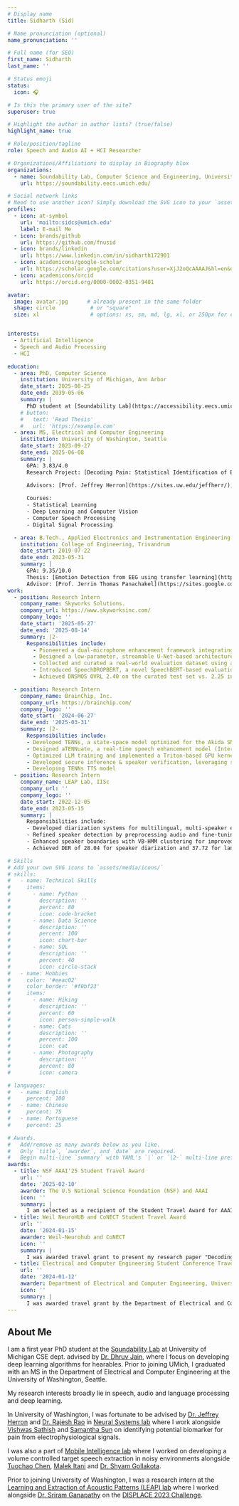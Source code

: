 ```yaml
---
# Display name
title: Sidharth (Sid)

# Name pronunciation (optional)
name_pronunciation: ''

# Full name (for SEO)
first_name: Sidharth
last_name: ''

# Status emoji
status:
  icon: 🎧

# Is this the primary user of the site?
superuser: true

# Highlight the author in author lists? (true/false)
highlight_name: true

# Role/position/tagline
role: Speech and Audio AI + HCI Researcher

# Organizations/Affiliations to display in Biography blox
organizations:
  - name: Soundability Lab, Computer Science and Engineering, University of Michigan, Ann Arbor
    url: https://soundability.eecs.umich.edu/

# Social network links
# Need to use another icon? Simply download the SVG icon to your `assets/media/icons/` folder.
profiles:
  - icon: at-symbol
    url: 'mailto:sidcs@umich.edu'
    label: E-mail Me
  - icon: brands/github
    url: https://github.com/fnusid
  - icon: brands/linkedin
    url: https://www.linkedin.com/in/sidharth172901
  - icon: academicons/google-scholar
    url: https://scholar.google.com/citations?user=XjJ2oQcAAAAJ&hl=en&oi=ao
  - icon: academicons/orcid
    url: https://orcid.org/0000-0002-0351-9401

avatar:
  image: avatar.jpg      # already present in the same folder
  shape: circle           # or "square"
  size: xl                # options: xs, sm, md, lg, xl, or 250px for custom pixel value


interests:
  - Artificial Intelligence
  - Speech and Audio Processing
  - HCI

education:
  - area: PhD, Computer Science
    institution: University of Michigan, Ann Arbor
    date_start: 2025-08-25
    date_end: 2039-05-06
    summary: |
      PhD student at [Soundability Lab](https://accessibility.eecs.umich.edu/) advised by [Prof Dhruv Jain](https://web.eecs.umich.edu/~profdj/).
    # button:
    #   text: 'Read Thesis'
    #   url: 'https://example.com'
  - area: MS, Electrical and Computer Engineering
    institution: University of Washington, Seattle
    date_start: 2023-09-27
    date_end: 2025-06-08
    summary: |
      GPA: 3.83/4.0
      Research Project: [Decoding Pain: Statistical Identification of Biomarkers from Electrophysiological Signals](https://arxiv.org/abs/2502.10621)

      Advisors: [Prof. Jeffrey Herron](https://sites.uw.edu/jeffherr/), [Prof. Rajesh Rao](https://www.rajeshpnrao.com/)
      
      Courses:
      - Statistical Learning
      - Deep Learning and Computer Vision
      - Computer Speech Processing
      - Digital Signal Processing

  - area: B.Tech., Applied Electronics and Instrumentation Engineering with minor in Mathematics
    institution: College of Engineering, Trivandrum
    date_start: 2019-07-22
    date_end: 2023-05-31
    summary: |
      GPA: 9.35/10.0
      Thesis: [Emotion Detection from EEG using transfer learning](https://arxiv.org/abs/2306.05680)
      Advisor: [Prof. Jerrin Thomas Panachakel](https://sites.google.com/view/jerrinpanachakel/home)
work:
  - position: Research Intern
    company_name: Skyworks Solutions.
    company_url: https://www.skyworksinc.com/
    company_logo: ''
    date_start: '2025-05-27'
    date_end: '2025-08-14'
    summary: |2-
      Responsibilities include:
        - Pioneered a dual-microphone enhancement framework integrating internal and external ear microphone signals to improve intelligibility and mitigate speech drop in low-SNR conditions.
        - Designed a low-parameter, streamable U-Net-based architecture with a cross-attention mechanism to fuse two-channel feature representations for real-time deployment.
        - Collected and curated a real-world evaluation dataset using a dummy-head HAT recording system for robust, ecologically valid testing.
        - Introduced SpeechDROPBERT, a novel SpeechBERT-based evaluation metric for quantifying speech-drop effects.
        - Achieved DNSMOS OVRL 2.40 on the curated test set vs. 2.25 in a beamformer + speech enhancement baseline, and SpeechDROPBERT 0.88 vs. 0.60 baseline, demonstrating substantial perceptual and robustness gains

  - position: Research Intern
    company_name: BrainChip, Inc.
    company_url: https://brainchip.com/
    company_logo: ''
    date_start: '2024-06-27'
    date_end: '2025-03-31'
    summary: |2-
      Responsibilities include:
      - Developed TENNs, a state-space model optimized for the Akida SNN chip, enabling efficient multimodal processing.
      - Designed aTENNuate, a real-time speech enhancement model (Interspeech 2025) and explored LoRA-based adaptation.
      - Optimized LLM training and implemented a Triton-based GPU kernel for FFT convolution in signal processing.
      - Developed secure inference & speaker verification, leveraging state-space models for enterprise applications.
      - Developing TENNs TTS model
  - position: Research Intern
    company_name: LEAP Lab, IISc
    company_url: ''
    company_logo: ''
    date_start: 2022-12-05
    date_end: 2023-05-15
    summary: |
      Responsibilities include:
      - Developed diarization systems for multilingual, multi-speaker environments with code-mixing, automating 40 hours of conversational data annotation.
      - Refined speaker detection by preprocessing audio and fine-tuning speaker activity detection using x-vectors.
      - Enhanced speaker boundaries with VB-HMM clustering for improved diarization accuracy.
      - Achieved DER of 28.04 for speaker diarization and 37.72 for language diarization on the DISPLACE dataset.

# Skills
# Add your own SVG icons to `assets/media/icons/`
# skills:
#   - name: Technical Skills
#     items:
#       - name: Python
#         description: ''
#         percent: 80
#         icon: code-bracket
#       - name: Data Science
#         description: ''
#         percent: 100
#         icon: chart-bar
#       - name: SQL
#         description: ''
#         percent: 40
#         icon: circle-stack
#   - name: Hobbies
#     color: '#eeac02'
#     color_border: '#f0bf23'
#     items:
#       - name: Hiking
#         description: ''
#         percent: 60
#         icon: person-simple-walk
#       - name: Cats
#         description: ''
#         percent: 100
#         icon: cat
#       - name: Photography
#         description: ''
#         percent: 80
#         icon: camera

# languages:
#   - name: English
#     percent: 100
#   - name: Chinese
#     percent: 75
#   - name: Portuguese
#     percent: 25

# Awards.
#   Add/remove as many awards below as you like.
#   Only `title`, `awarder`, and `date` are required.
#   Begin multi-line `summary` with YAML's `|` or `|2-` multi-line prefix and indent 2 spaces below.
awards:
  - title: NSF AAAI'25 Student Travel Award
    url: ''
    date: '2025-02-10'
    awarder: The U.S National Science Foundation (NSF) and AAAI
    icon: ''
    summary: |
      I am selected as a recipient of the Student Travel Award for AAAI 2025, sponsored by NSF to present my research paper "Decoding Pain: Statistical Identification of Biomarkers from Electrophysiological Signals"
  - title: Weil NeuroHUB and CoNECT Student Travel Award
    url: ''
    date: '2024-01-15'
    awarder: Weil-Neurohub and CoNECT
    icon: ''
    summary: |
      I was awarded travel grant to present my research paper "Decoding Pain: Statistical Identification of Biomarkers from Electrophysiological Signals"
  - title: Electrical and Computer Engineering Student Conference Travel Award
    url: ''
    date: '2024-01-12'
    awarder: Department of Electrical and Computer Engineering, University of Washington, Seattle
    icon: ''
    summary: |
      I was awarded travel grant by the Department of Electrical and Computer Engineering at the University of Washington to present my research paper "Decoding Pain: Statistical Identification of Biomarkers from Electrophysiological Signals"
---
```


## About Me

I am a first year PhD student at the [Soundability Lab](https://accessibility.eecs.umich.edu/) at University of Michigan CSE dept. advised by [Dr. Dhruv Jain](https://web.eecs.umich.edu/~profdj/), where I focus on developing deep learning algorithms for hearables. Prior to joining UMich, I graduated with an MS in the Department of Electrical and Computer Engineering at the University of Washington, Seattle.

My research interests broadly lie in speech, audio and language processing and deep learning.

In University of Washington, I was fortunate to be advised by [Dr. Jeffrey Herron](https://sites.uw.edu/jeffherr/) and [Dr. Rajesh Rao](https://www.cs.washington.edu/people/faculty/rao) in [Neural Systems lab](https://neural.cs.washington.edu) where I work alongside [Vishwas Sathish](https://scholar.google.com/citations?user=Ad01nlUAAAAJ&hl=en) and [Samantha Sun](https://samantha-sun.com) on identifying potential biomarker for pain from electrophysiological signals. 

I was also a part of [Mobile Intelligence lab](https://homes.cs.washington.edu/~gshyam/) where I worked on developing a volume controlled target speech extraction in noisy environments alongside [Tuochao Chen](https://staff.washington.edu/tuochao/), [Malek Itani](https://malekitani.github.io) and [Dr. Shyam Gollakota](https://homes.cs.washington.edu/~gshyam/). 

Prior to joining University of Washington, I was a research intern at the [Learning and Extraction of Acoustic Patterns (LEAP) lab](http://leap.ee.iisc.ac.in) where I worked alongside [Dr. Sriram Ganapathy](http://www.leap.ee.iisc.ac.in/sriram/) on the [DISPLACE 2023 Challenge](https://displace2023.github.io).
